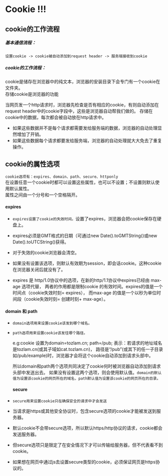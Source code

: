 # Cookie !!!
## cookie的工作流程
##### 基本通信流程：
 
    设置cookie -> cookie被自动添加到request header -> 服务端接收到cookie
 

##### cookie的工作流程：
  
  cookie是储存在浏览器中的纯文本，浏览器的安装目录下会专门有一个cookie在文件夹。<br>存储cookie是浏览器的功能
  
  当网页发一个http请求时，浏览器先检查是否有相应的cookie，有则自动添加在request header中的cookie字段中，这些是浏览器自动帮我们做的。
  存储在cookie中的数据，每次都会被自动放在http请求中。
  - 如果这些数据并不是每个请求都需要发给服务端的数据，浏览器的自动处理显然增加了开销。
  - 如果这些数据每个请求都要发给服务端，浏览器的自动处理就大大免去了重复操作。
  
  ## cookie的属性选项
  `cookie选项有：expires、domain、path、secure、httponly`
  <br>在设置任意一个cookie时都可以设置这些属性，也可以不设置；不设置则默认使用默认属性。<br>属性之间由一个分号和一个空格隔开。
  
#### expires
- `expires设置了cookie的失效时间。`设置了expires，浏览器会把cookie保存在硬盘上。
- expires必须是GMT格式的日期（可通过new Date().toGMTString()或new Date().toUTCString()获得。

- 对于失效的cookie浏览器会清空。
- 如果没有设置该选项，则默认有效期为session，即会话cookie。这种cookie在浏览器关闭后就没有了。

- expires 是 http/1.0协议中的选项，在新的http/1.1协议中expires已经由 max-age 选项代替，
两者的作用都是限制cookie 的有效时间。expires的值是一个时间点（cookie失效时刻= expires），
而max-age 的值是一个以秒为单位时间段（cookie失效时刻= 创建时刻+ max-age）。

#### domain 和 path
- `domain选项用来设置cookie该发到哪个域名。`<br>

- `path选项用来设置cookie该发往哪个路径。`

    e.g:cookie 设置为domain=tozlam.cn; path=/pub; 
    表示：若请求的地址域名是tozlam.cn(或其子域如cat.tozlam.cn)，
    路径是“/pub”(或其下的任一子目录如/pub/example)时，浏览器才会将这个cookie自动添加到请求头部中。
    
  所以domain和path两个选项共同决定了cookie何时被浏览器自动添加到请求头部中发送出去。 如果没有设置这两个选项，则会使用默认值。`domain的默认值为设置该cookie的网页所在的域名，path默认值为设置该cookie的网页所在的目录。`
  
  #### secure 
- `secure用来设置cookie只在确保安全的请求中才会发送`
  
- 当请求是https或其他安全协议时，包含secure选项的cookie才能被发送到服务器。
- 默认cookie不会带secure选项，所以默认https/http协议的请求，cookie都会发送服务器。
- 但secure选项只是限定了在安全情况下才可以传输给服务器，但不代表看不到cookie。

- 如果想在网页中通过js去设置secure类型的cookie，必须保证网页是https协议的。

